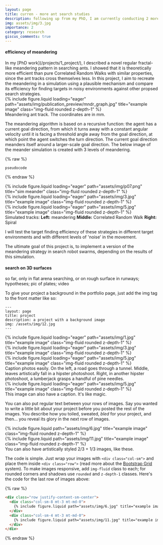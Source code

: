 ```yaml
---
layout: page
title: curren - more ant search studies
description: following up from my PhD, I am currently conducting 2 more studies; an empirical one on ant search on rugose surfaces and a modeling study on the efficiency of the meanders we described in my first PhD chapter.
img: assets/img/3.jpg
importance: 2
category: research
giscus_comments: true
---
```


<h4>efficiency of meandering</h4>
In my [PhD work](/projects/1_project/), I described a novel regular fractal-like meandering pattern in searching ants. I showed that it is theoretically more efficient than pure Correlated Random Walks with similar properties, since the ant tracks cross themselves less.
In this project, I aim to recreate the meandering in a simulation using a plausible mechanism and compare its efficiency for finding targets in noisy environments against other propsed search strategies.

<div class="row">
    <div class="col-sm mt-3 mt-md-0">
        {% include figure.liquid loading="eager" path="assets/img/publication_preview/mndr_graph.jpg" title="example image" class="img-fluid rounded z-depth-1" %}
    </div>
</div>
<div class="caption">
    Meandering ant track. The coordinates are in mm.
</div>

The meandering algorithm is based on a recursive function: the agent has a current goal direction, from which it turns away with a constant angular velocity until it is facing a threshold angle away from the goal direction, at which point the agent switches the turn direction. The current goal direction meanders itself around a larger-scale goal direction. The below image of the meander simulation is created with 3 levels of meandering.

{% raw %}

```
pseudocode
```

{% endraw %}


<div class="row">
    <div class="col-sm mt-3 mt-md-0">
        {% include figure.liquid loading="eager" path="assets/img/p07.png" title="sim meander" class="img-fluid rounded z-depth-1" %}
    </div>
    <div class="col-sm mt-3 mt-md-0">
        {% include figure.liquid loading="eager" path="assets/img/3.jpg" title="example image" class="img-fluid rounded z-depth-1" %}
    </div>
    <div class="col-sm mt-3 mt-md-0">
        {% include figure.liquid loading="eager" path="assets/img/5.jpg" title="example image" class="img-fluid rounded z-depth-1" %}
    </div>
</div>
<div class="caption">
    Simulated tracks: <strong>Left:</strong> meandering <strong>Middle:</strong> Correlated Random Walk <strong>Right:</strong> Spiral
</div>

I will test the target finding efficiency of these strategies in different target environments and with different levels of 'noise' in the movement.

The ultimate goal of this project is, to implement a version of the meandering strategy in search robot swarms, depending on the results of this simulation.


<h4>search on 3D surfaces</h4>
so far, only in flat arena searching, or on rough surface in runways; hypotheses; pic of plates; video

To give your project a background in the portfolio page, just add the img tag to the front matter like so:

    ---
    layout: page
    title: project
    description: a project with a background image
    img: /assets/img/12.jpg
    ---

<div class="row">
    <div class="col-sm mt-3 mt-md-0">
        {% include figure.liquid loading="eager" path="assets/img/1.jpg" title="example image" class="img-fluid rounded z-depth-1" %}
    </div>
    <div class="col-sm mt-3 mt-md-0">
        {% include figure.liquid loading="eager" path="assets/img/3.jpg" title="example image" class="img-fluid rounded z-depth-1" %}
    </div>
    <div class="col-sm mt-3 mt-md-0">
        {% include figure.liquid loading="eager" path="assets/img/5.jpg" title="example image" class="img-fluid rounded z-depth-1" %}
    </div>
</div>
<div class="caption">
    Caption photos easily. On the left, a road goes through a tunnel. Middle, leaves artistically fall in a hipster photoshoot. Right, in another hipster photoshoot, a lumberjack grasps a handful of pine needles.
</div>
<div class="row">
    <div class="col-sm mt-3 mt-md-0">
        {% include figure.liquid loading="eager" path="assets/img/5.jpg" title="example image" class="img-fluid rounded z-depth-1" %}
    </div>
</div>
<div class="caption">
    This image can also have a caption. It's like magic.
</div>

You can also put regular text between your rows of images.
Say you wanted to write a little bit about your project before you posted the rest of the images.
You describe how you toiled, sweated, _bled_ for your project, and then... you reveal its glory in the next row of images.

<div class="row justify-content-sm-center">
    <div class="col-sm-8 mt-3 mt-md-0">
        {% include figure.liquid path="assets/img/6.jpg" title="example image" class="img-fluid rounded z-depth-1" %}
    </div>
    <div class="col-sm-4 mt-3 mt-md-0">
        {% include figure.liquid path="assets/img/11.jpg" title="example image" class="img-fluid rounded z-depth-1" %}
    </div>
</div>
<div class="caption">
    You can also have artistically styled 2/3 + 1/3 images, like these.
</div>

The code is simple.
Just wrap your images with `<div class="col-sm">` and place them inside `<div class="row">` (read more about the <a href="https://getbootstrap.com/docs/4.4/layout/grid/">Bootstrap Grid</a> system).
To make images responsive, add `img-fluid` class to each; for rounded corners and shadows use `rounded` and `z-depth-1` classes.
Here's the code for the last row of images above:

{% raw %}

```html
<div class="row justify-content-sm-center">
  <div class="col-sm-8 mt-3 mt-md-0">
    {% include figure.liquid path="assets/img/6.jpg" title="example image" class="img-fluid rounded z-depth-1" %}
  </div>
  <div class="col-sm-4 mt-3 mt-md-0">
    {% include figure.liquid path="assets/img/11.jpg" title="example image" class="img-fluid rounded z-depth-1" %}
  </div>
</div>
```

{% endraw %}
